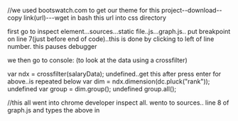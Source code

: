 //we used bootswatch.com to get our theme for this project--download--copy link(url)---wget in bash  this url into css directory


first go to inspect element...sources...static file..js...graph.js..
put breakpoint on line 7(just before end of code)..this is done by clicking to left of line number.
this pauses debugger

we then go to console:  (to look at the data using a crossfilter)

var ndx = crossfilter(salaryData);
undefined..get this after press enter for above..is repeated below
var dim = ndx.dimension(dc.pluck("rank"));
undefined
var group = dim.group();
undefined
group.all();

//this all went into chrome developer inspect all. wento to sources.. line 8 of graph.js and types the above in

